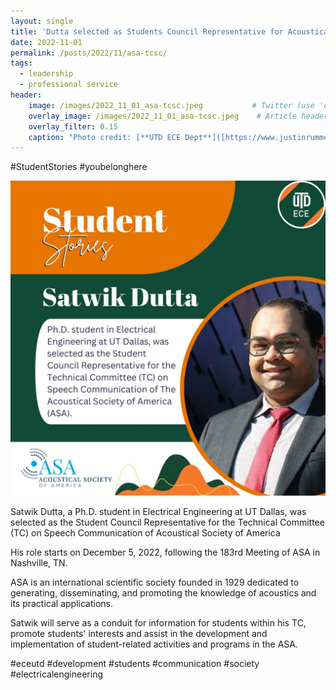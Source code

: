 ```yaml
---
layout: single
title: 'Dutta selected as Students Council Representative for Acoustical Society'
date: 2022-11-01
permalink: /posts/2022/11/asa-tcsc/
tags:
  - leadership
  - professional service
header:
    image: /images/2022_11_01_asa-tcsc.jpeg           # Twitter (use 'overlay_image')
    overlay_image: /images/2022_11_01_asa-tcsc.jpeg    # Article header at 2048x768
    overlay_filter: 0.15
    caption: "Photo credit: [**UTD ECE Dept**]([https://www.justinrummel.com](https://ece.utdallas.edu/))"
---
```


#StudentStories #youbelonghere

<img src='/images/2022_11_01_asa-tcsc.jpeg'>

Satwik Dutta, a Ph.D. student in Electrical Engineering at UT Dallas, was selected as the Student Council Representative for the Technical Committee (TC) on Speech Communication of Acoustical Society of America

His role starts on December 5, 2022, following the 183rd Meeting of ASA in Nashville, TN.

ASA is an international scientific society founded in 1929 dedicated to generating, disseminating, and promoting the knowledge of acoustics and its practical applications.

Satwik will serve as a conduit for information for students within his TC, promote students' interests and assist in the development and implementation of student-related activities and programs in the ASA.

#eceutd #development #students #communication #society #electricalengineering
